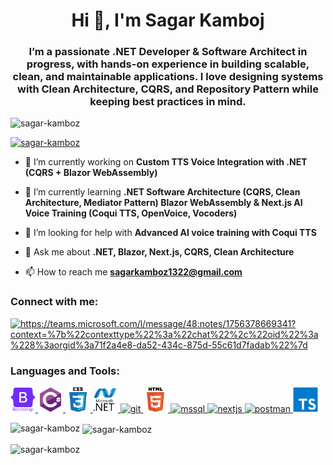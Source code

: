 <h1 align="center">Hi 👋, I'm Sagar Kamboj</h1>
<h3 align="center">I’m a passionate .NET Developer & Software Architect in progress, with hands-on experience in building scalable, clean, and maintainable applications. I love designing systems with Clean Architecture, CQRS, and Repository Pattern while keeping best practices in mind.</h3>

<p align="left"> <img src="https://komarev.com/ghpvc/?username=sagar-kamboz&label=Profile%20views&color=0e75b6&style=flat" alt="sagar-kamboz" /> </p>

<p align="left"> <a href="https://github.com/ryo-ma/github-profile-trophy"><img src="https://github-profile-trophy.vercel.app/?username=sagar-kamboz" alt="sagar-kamboz" /></a> </p>

- 🔭 I’m currently working on **Custom TTS Voice Integration with .NET (CQRS + Blazor WebAssembly)**

- 🌱 I’m currently learning **.NET Software Architecture (CQRS, Clean Architecture, Mediator Pattern) Blazor WebAssembly & Next.js AI Voice Training (Coqui TTS, OpenVoice, Vocoders)**

- 🤝 I’m looking for help with **Advanced AI voice training with Coqui TTS**

- 💬 Ask me about **.NET, Blazor, Next.js, CQRS, Clean Architecture**

- 📫 How to reach me **sagarkamboz1322@gmail.com**

<h3 align="left">Connect with me:</h3>
<p align="left">
<a href="https://linkedin.com/in/https://teams.microsoft.com/l/message/48:notes/1756378669341?context=%7b%22contexttype%22%3a%22chat%22%2c%22oid%22%3a%228%3aorgid%3a71f2a4e8-da52-434c-875d-55c61d7fadab%22%7d" target="blank"><img align="center" src="https://raw.githubusercontent.com/rahuldkjain/github-profile-readme-generator/master/src/images/icons/Social/linked-in-alt.svg" alt="https://teams.microsoft.com/l/message/48:notes/1756378669341?context=%7b%22contexttype%22%3a%22chat%22%2c%22oid%22%3a%228%3aorgid%3a71f2a4e8-da52-434c-875d-55c61d7fadab%22%7d" height="30" width="40" /></a>
</p>

<h3 align="left">Languages and Tools:</h3>
<p align="left"> <a href="https://getbootstrap.com" target="_blank" rel="noreferrer"> <img src="https://raw.githubusercontent.com/devicons/devicon/master/icons/bootstrap/bootstrap-plain-wordmark.svg" alt="bootstrap" width="40" height="40"/> </a> <a href="https://www.w3schools.com/cs/" target="_blank" rel="noreferrer"> <img src="https://raw.githubusercontent.com/devicons/devicon/master/icons/csharp/csharp-original.svg" alt="csharp" width="40" height="40"/> </a> <a href="https://www.w3schools.com/css/" target="_blank" rel="noreferrer"> <img src="https://raw.githubusercontent.com/devicons/devicon/master/icons/css3/css3-original-wordmark.svg" alt="css3" width="40" height="40"/> </a> <a href="https://dotnet.microsoft.com/" target="_blank" rel="noreferrer"> <img src="https://raw.githubusercontent.com/devicons/devicon/master/icons/dot-net/dot-net-original-wordmark.svg" alt="dotnet" width="40" height="40"/> </a> <a href="https://git-scm.com/" target="_blank" rel="noreferrer"> <img src="https://www.vectorlogo.zone/logos/git-scm/git-scm-icon.svg" alt="git" width="40" height="40"/> </a> <a href="https://www.w3.org/html/" target="_blank" rel="noreferrer"> <img src="https://raw.githubusercontent.com/devicons/devicon/master/icons/html5/html5-original-wordmark.svg" alt="html5" width="40" height="40"/> </a> <a href="https://www.microsoft.com/en-us/sql-server" target="_blank" rel="noreferrer"> <img src="https://www.svgrepo.com/show/303229/microsoft-sql-server-logo.svg" alt="mssql" width="40" height="40"/> </a> <a href="https://nextjs.org/" target="_blank" rel="noreferrer"> <img src="https://cdn.worldvectorlogo.com/logos/nextjs-2.svg" alt="nextjs" width="40" height="40"/> </a> <a href="https://postman.com" target="_blank" rel="noreferrer"> <img src="https://www.vectorlogo.zone/logos/getpostman/getpostman-icon.svg" alt="postman" width="40" height="40"/> </a> <a href="https://www.typescriptlang.org/" target="_blank" rel="noreferrer"> <img src="https://raw.githubusercontent.com/devicons/devicon/master/icons/typescript/typescript-original.svg" alt="typescript" width="40" height="40"/> </a> </p>

<p><img align="left" src="https://github-readme-stats.vercel.app/api/top-langs?username=sagar-kamboz&show_icons=true&locale=en&layout=compact" alt="sagar-kamboz" /></p>

<p>&nbsp;<img align="center" src="https://github-readme-stats.vercel.app/api?username=sagar-kamboz&show_icons=true&locale=en" alt="sagar-kamboz" /></p>

<p><img align="center" src="https://github-readme-streak-stats.herokuapp.com/?user=sagar-kamboz&" alt="sagar-kamboz" /></p>
